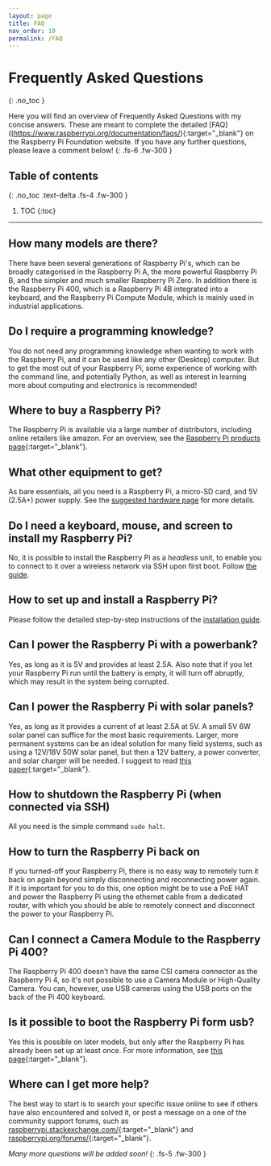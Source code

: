 ```yaml
---
layout: page
title: FAQ
nav_order: 10
permalink: /FAQ
---
```


# Frequently Asked Questions
{: .no_toc }

Here you will find an overview of Frequently Asked Questions with my concise answers. These are meant to complete the detailed [FAQ]((https://www.raspberrypi.org/documentation/faqs/){:target="_blank"} on the Raspberry Pi Foundation website. If you have any further questions, please leave a comment below!
{: .fs-6 .fw-300 }

## Table of contents
{: .no_toc .text-delta .fs-4 .fw-300 }

1. TOC
{:toc}
---

## How many models are there?
There have been several generations of Raspberry Pi's, which can be broadly categorised in the Raspberry Pi A, the more powerful Raspberry Pi B, and the simpler and much smaller Raspberry Pi Zero. In addition there is the Raspberry Pi 400, which is a Raspberry Pi 4B integrated into a keyboard, and the Raspberry Pi Compute Module, which is mainly used in industrial applications.

## Do I require a programming knowledge?
You do not need any programming knowledge when wanting to work with the Raspberry Pi, and it can be used like any other (Desktop) computer. But to get the most out of your Raspberry Pi, some experience of working with the command line, and potentially Python, as well as interest in learning more about computing and electronics is recommended!

## Where to buy a Raspberry Pi?
The Raspberry Pi is available via a large number of distributors, including online retailers like amazon. For an overview, see the [Raspberry Pi products page](https://www.raspberrypi.org/products){:target="_blank"}.

## What other equipment to get?
As bare essentials, all you need is a Raspberry Pi, a micro-SD card, and 5V (2.5A+) power supply. See the [suggested hardware page](/getting-started/choosing-raspberry-pi-hardware) for more details.

## Do I need a keyboard, mouse, and screen to install my Raspberry Pi?
No, it is possible to install the Raspberry Pi as a *headless* unit, to enable you to connect to it over a wireless network via SSH upon first boot. Follow [the guide](/getting-started/raspberry-pi-headless-setup).

## How to set up and install a Raspberry Pi?
Please follow the detailed step-by-step instructions of the [installation guide](/getting-started/install-operating-system).

## Can I power the Raspberry Pi with a powerbank?
Yes, as long as it is 5V and provides at least 2.5A. Also note that if you let your Raspberry Pi run until the battery is empty, it will turn off abruptly, which may result in the system being corrupted.

## Can I power the Raspberry Pi with solar panels?
Yes, as long as it provides a current of at least 2.5A at 5V. A small 5V 6W solar panel can suffice for the most basic requirements. Larger, more permanent systems can be an ideal solution for many field systems, such as using a 12V/18V 50W solar panel, but then a 12V battery, a power converter, and solar charger will be needed. I suggest to read [this paper](http://doi.org/10.1111/2041-210X.13456){:target="_blank"}.

## How to shutdown the Raspberry Pi (when connected via SSH)
All you need is the simple command `sudo halt`.

## How to turn the Raspberry Pi back on
If you turned-off your Raspberry Pi, there is no easy way to remotely turn it back on again beyond simply disconnecting and reconnecting power again. If it is important for you to do this, one option might be to use a PoE HAT and power the Raspberry Pi using the ethernet cable from a dedicated router, with which you should be able to remotely connect and disconnect the power to your Raspberry Pi.

## Can I connect a Camera Module to the Raspberry Pi 400?
The Raspberry Pi 400 doesn't have the same CSI camera connector as the Raspberry Pi 4, so it's not possible to use a Camera Module or High-Quality Camera. You can, however, use USB cameras using the USB ports on the back of the Pi 400 keyboard.

## Is it possible to boot the Raspberry Pi form usb?
Yes this is possible on later models, but only after the Raspberry Pi has already been set up at least once. For more information, see [this page](https://www.raspberrypi.org/documentation/hardware/raspberrypi/bootmodes/msd.md){:target="_blank"}.

## Where can I get more help?
The best way to start is to search your specific issue online to see if others have also encountered and solved it, or post a message on a one of the community support forums, such as [raspberrypi.stackexchange.com/](https://raspberrypi.stackexchange.com/){:target="_blank"} and [raspberrypi.org/forums/](raspberrypi.org/forums/){:target="_blank"}.

*Many more questions will be added soon!*
{: .fs-5 .fw-300 }
